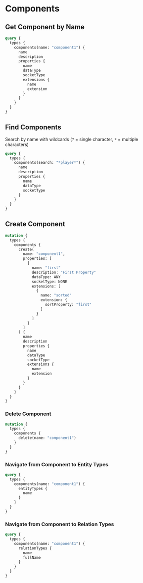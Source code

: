# Components

## Get Component by Name

```graphql
query {
  types {
    components(name: "component1") {
      name
      description
      properties {
        name
        dataType
        socketType
        extensions {
          name
          extension
        }
      }
    }
  }
}
```

## Find Components

Search by name with wildcards (`?` = single character, `*` = multiple characters)

```graphql
query {
  types {
    components(search: "*player*") {
      name
      description
      properties {
        name
        dataType
        socketType
      }
    }
  }
}
```

## Create Component

```graphql
mutation {
  types {
    components {
      create(
        name: "component1",
        properties: [
          {
            name: "first"
            description: "First Property"
            dataType: ANY
            socketType: NONE
            extensions: [
              {
                name: "sorted"
                extension: {
                  sortProperty: "first"
                }
              }
            ]
          }
        ]
      ) {
        name
        description
        properties {
          name
          dataType
          socketType
          extensions {
            name
            extension
          }
        }
      }
    }
  }
}
```

### Delete Component

```graphql
mutation {
  types {
    components {
      delete(name: "component1")
    }
  }
}
```

### Navigate from Component to Entity Types

```graphql
query {
  types {
    components(name: "component1") {
      entityTypes {
        name
      }
    }
  }
}
```

### Navigate from Component to Relation Types

```graphql
query {
  types {
    components(name: "component1") {
      relationTypes {
        name
        fullName
      }
    }
  }
}
```
